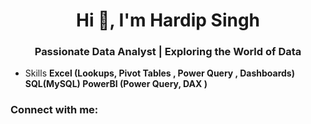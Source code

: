 <h1 align="center">Hi 👋, I'm Hardip Singh</h1>
<h3 align="center">Passionate Data Analyst | Exploring the World of Data</h3>

- Skills **Excel (Lookups, Pivot Tables , Power Query , Dashboards) SQL(MySQL) PowerBI (Power Query, DAX )**

<h3 align="left">Connect with me:</h3>
<p align="left">
</p>
